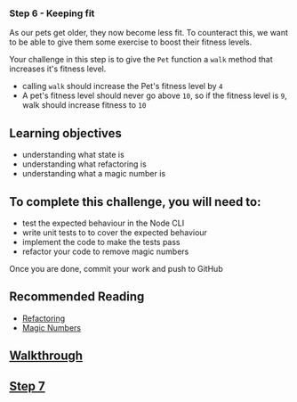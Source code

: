 ### Step 6 - Keeping fit

As our pets get older, they now become less fit. To counteract this, we want to be able to give them some exercise to boost their fitness levels.

Your challenge in this step is to give the `Pet` function a `walk` method that increases it's fitness level.

- calling `walk` should increase the Pet's fitness level by `4`
- A pet's fitness level should never go above `10`, so if the fitness level is `9`, walk should increase fitness to `10`

## Learning objectives
- understanding what state is
- understanding what refactoring is
- understanding what a magic number is

##  To complete this challenge, you will need to:
- test the expected behaviour in the Node CLI
- write unit tests to to cover the expected behaviour
- implement the code to make the tests pass
- refactor your code to remove magic numbers

Once you are done, commit your work and push to GitHub

## Recommended Reading
- [Refactoring](https://www.agilealliance.org/glossary/refactoring)
- [Magic Numbers](http://www.codereadability.com/is-two-a-magic-number-in-programming/)

## [Walkthrough](walkthrough/step6.md)

## [Step 7](step7.md)
